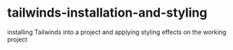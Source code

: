 # tailwinds-installation-and-styling
installing Tailwinds into a project and applying styling effects on the working project
